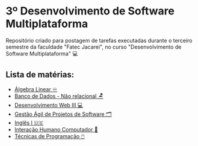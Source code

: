 <h1>3º Desenvolvimento de Software Multiplataforma</h1>
Repositório criado para postagem de tarefas executadas durante o terceiro semestre da faculdade "Fatec Jacarei", no curso "Desenvolvimento de Software Multiplataforma" 💻

<h2>Lista de matérias:</h2>
<ul>
  <a href="https://github.com/omaurosantos/"><li>Álgebra Linear ♾️</li></a>
  <a href="https://github.com/omaurosantos/"><li>Banco de Dados - Não relacional 🪑 </li></a>
  <a href="https://github.com/omaurosantos/"><li>Desenvolvimento Web III 💻</li></a>
  <a href="https://github.com/omaurosantos/"><li>Gestão Ágil de Projetos de Software 🗂️ </li></a>
  <a href="https://github.com/omaurosantos/"><li>Inglês I 🇺🇸</li></a>
  <a href="https://github.com/omaurosantos/"><li>Interação Humano Computador 👤</li></a>
  <a href="https://github.com/omaurosantos/"><li>Técnicas de Programação 🖱️</li></a>
</ul>
